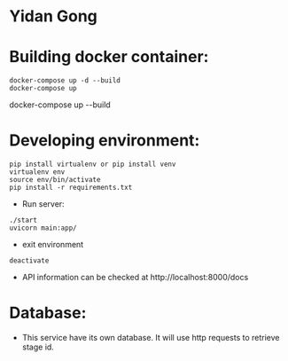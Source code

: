# Yidan Gong

# Building docker container:

```
docker-compose up -d --build
docker-compose up
```
docker-compose up --build
# Developing environment:
```
pip install virtualenv or pip install venv
virtualenv env
source env/bin/activate
pip install -r requirements.txt
```
* Run server:
```
./start
uvicorn main:app/
```
* exit environment
```
deactivate
```
* API information can be checked at http://localhost:8000/docs

# Database:

* This service have its own database. It will use http requests to retrieve stage id.

